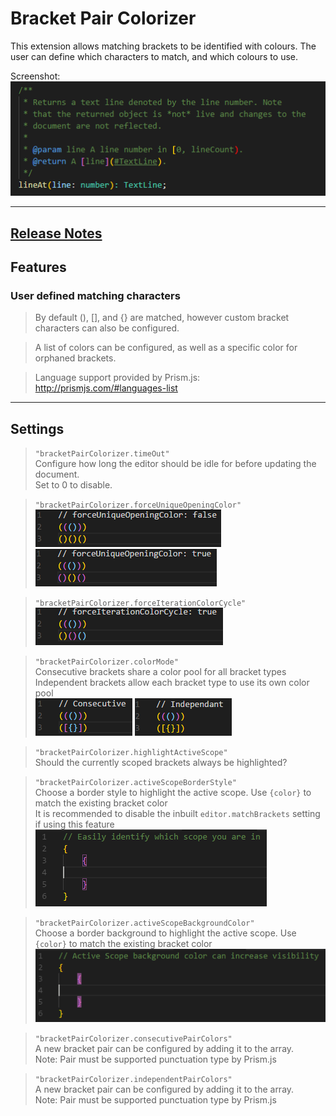 # Bracket Pair Colorizer

This extension allows matching brackets to be identified with colours. The user can define which characters to match, and which colours to use.

Screenshot:  
![Screenshot](images/example.png "Bracket Pair Colorizer")

-----------------------------------------------------------------------------------------------------------
## [Release Notes](CHANGELOG.md)

## Features

### User defined matching characters
> By default (), [], and {} are matched, however custom bracket characters can also be configured.

> A list of colors can be configured, as well as a specific color for orphaned brackets.

> Language support provided by Prism.js: http://prismjs.com/#languages-list
-----------------------------------------------------------------------------------------------------------

## Settings

> `"bracketPairColorizer.timeOut"`  
Configure how long the editor should be idle for before updating the document.  
Set to 0 to disable.

> `"bracketPairColorizer.forceUniqueOpeningColor"`  
![Disabled](images/forceUniqueOpeningColorDisabled.png "forceUniqueOpeningColor Disabled")
![Enabled](images/forceUniqueOpeningColorEnabled.png "forceUniqueOpeningColor Enabled")

> `"bracketPairColorizer.forceIterationColorCycle"`  
![Enabled](images/forceIterationColorCycleEnabled.png "forceIterationColorCycle Enabled")

>`"bracketPairColorizer.colorMode"`  
Consecutive brackets share a color pool for all bracket types  
Independent brackets allow each bracket type to use its own color pool  
![Consecutive](images/consecutiveExample.png "Consecutive Example")
![Independent](images/independentExample.png "Independent Example")

> `"bracketPairColorizer.highlightActiveScope"`  
Should the currently scoped brackets always be highlighted?

> `"bracketPairColorizer.activeScopeBorderStyle"`  
Choose a border style to highlight the active scope. Use `{color}` to match the existing bracket color  
It is recommended to disable the inbuilt `editor.matchBrackets` setting if using this feature  
![BorderStyle](images/activeScopeBorder.png "Active Scope Border Example")

> `"bracketPairColorizer.activeScopeBackgroundColor"`  
Choose a border background to highlight the active scope. Use `{color}` to match the existing bracket color  
![BorderBackground](images/activeScopeBackground.png "Active Scope Background Example")

> `"bracketPairColorizer.consecutivePairColors"`   
> A new bracket pair can be configured by adding it to the array.  
> Note: Pair must be supported punctuation type by Prism.js

> `"bracketPairColorizer.independentPairColors"`   
> A new bracket pair can be configured by adding it to the array.  
> Note: Pair must be supported punctuation type by Prism.js




